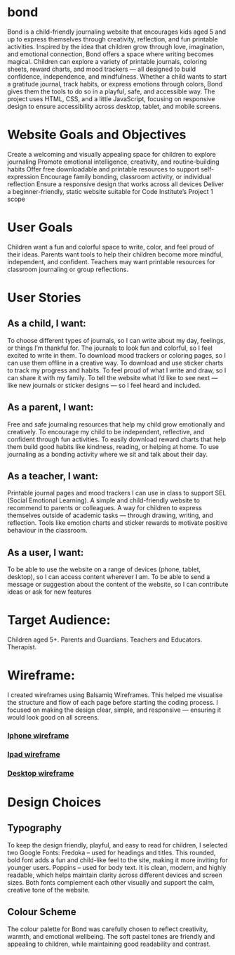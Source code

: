 # bond
Bond is a child-friendly journaling website that encourages kids aged 5 and up to express themselves through creativity, reflection, and fun printable activities. Inspired by the idea that children grow through love, imagination, and emotional connection, Bond offers a space where writing becomes magical.
Children can explore a variety of printable journals, coloring sheets, reward charts, and mood trackers — all designed to build confidence, independence, and mindfulness. Whether a child wants to start a gratitude journal, track habits, or express emotions through colors, Bond gives them the tools to do so in a playful, safe, and accessible way.
The project uses HTML, CSS, and a little JavaScript, focusing on responsive design to ensure accessibility across desktop, tablet, and mobile screens.

# Website Goals and Objectives
Create a welcoming and visually appealing space for children to explore journaling
Promote emotional intelligence, creativity, and routine-building habits
Offer free downloadable and printable resources to support self-expression
Encourage family bonding, classroom activity, or individual reflection
Ensure a responsive design that works across all devices
Deliver a beginner-friendly, static website suitable for Code Institute’s Project 1 scope

# User Goals
Children want a fun and colorful space to write, color, and feel proud of their ideas.
Parents want tools to help their children become more mindful, independent, and confident.
Teachers may want printable resources for classroom journaling or group reflections.

# User Stories
 ## As a child, I want:
To choose different types of journals, so I can write about my day, feelings, or things I’m thankful for.
The journals to look fun and colorful, so I feel excited to write in them.
To download mood trackers or coloring pages, so I can use them offline in a creative way.
To download and use sticker charts to track my progress and habits.
To feel proud of what I write and draw, so I can share it with my family.
To tell the website what I’d like to see next — like new journals or sticker designs — so I feel heard and included.

## As a parent, I want:
Free and safe journaling resources that help my child grow emotionally and creatively.
To encourage my child to be independent, reflective, and confident through fun activities.
To easily download reward charts that help them build good habits like kindness, reading, or helping at home.
To use journaling as a bonding activity where we sit and talk about their day.

 ## As a teacher, I want:
Printable journal pages and mood trackers I can use in class to support SEL (Social Emotional Learning).
A simple and child-friendly website to recommend to parents or colleagues.
A way for children to express themselves outside of academic tasks — through drawing, writing, and reflection.
Tools like emotion charts and sticker rewards to motivate positive behaviour in the classroom.

## As a user, I want:
To be able to use the website on a range of devices (phone, tablet, desktop), so I can access content wherever I am.
To be able to send a message or suggestion about the content of the website, so I can contribute ideas or ask for new features

# Target Audience:
Children aged 5+.
Parents and Guardians.
Teachers and Educators.
Therapist.

# Wireframe:
I created wireframes using Balsamiq Wireframes. This helped me visualise the structure and flow of each page before starting the coding process. I focused on making the design clear, simple, and responsive — ensuring it would look good on all screens.

### [Iphone wireframe](docs/phone-wireframe.pdf)
### [Ipad wireframe](docs/Ipad-wireframe.pdf)
### [Desktop wireframe](docs/Desktop-wireframe.pdf)

# Design Choices
## Typography
To keep the design friendly, playful, and easy to read for children, I selected two Google Fonts:
Fredoka – used for headings and titles. This rounded, bold font adds a fun and child-like feel to the site, making it more inviting for younger users.
Poppins – used for body text. It is clean, modern, and highly readable, which helps maintain clarity across different devices and screen sizes.
Both fonts complement each other visually and support the calm, creative tone of the website.

## Colour Scheme
The colour palette for Bond was carefully chosen to reflect creativity, warmth, and emotional wellbeing. The soft pastel tones are friendly and appealing to children, while maintaining good readability and contrast.



